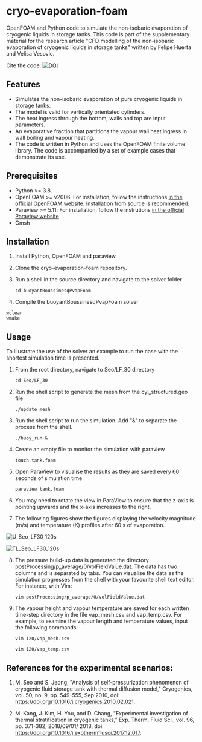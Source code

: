 # cryo-evaporation-foam
OpenFOAM and Python code to simulate the non-isobaric evaporation of cryogenic liquids in storage tanks. This code is part of the supplementary material for the research article "CFD modelling of the non-isobaric evaporation of cryogenic liquids in storage tanks" written by Felipe Huerta and Velisa Vesovic.
   
Cite the code:  [![DOI](https://zenodo.org/badge/649334155.svg)](https://zenodo.org/badge/latestdoi/649334155)

## Features
* Simulates the non-isobaric evaporation of pure cryogenic liquids in storage tanks.
* The model is valid for vertically orientated cylinders.
* The heat ingress through the bottom, walls and top are input parameters.
* An evaporative fraction that partitions the vapour wall heat ingress in wall boiling and vapour heating.
* The code is written in Python and uses the OpenFOAM finite volume library.
The code is accompanied by a set of example cases that demonstrate its use.

## Prerequisites

* Python >= 3.8.
* OpenFOAM >= v2006. For installation, follow the instructions [in the official OpenFOAM website](https://develop.openfoam.com/Development/openfoam/-/blob/master/doc/Build.md). Installation from source is recommended.
* Paraview >= 5.11. For installation, follow the instrutions [in the official Paraview website](https://www.paraview.org/)
* Gmsh

## Installation
1. Install Python, OpenFOAM and paraview.
2. Clone the cryo-evaporation-foam repository.
3. Run a shell in the source directory and navigate to the solver folder

   `cd buoyantBoussinesqPvapFoam`

4. Compile the buoyantBoussinesqPvapFoam solver
```shell
wclean
wmake
```

## Usage

To illustrate the use of the solver an example to run the case with the shortest simulation time is presented.

1. From the root directory, navigate to Seo/LF_30 directory

   `cd Seo/LF_30`

2. Run the shell script to generate the mesh from the cyl_structured.geo file

   `./update_mesh`

3. Run the shell script to run the simulation. Add "&" to separate the process from the shell.

   `./buoy_run &`

4. Create an empty file to monitor the simulation with paraview

   `touch tank.foam`

5. Open ParaView to visualise the results as they are saved every 60 seconds of simulation time

   `paraview tank.foam`

6. You may need to rotate the view in ParaView  to ensure that the z-axis  is pointing upwards and the x-axis increases to the right. 

7. The following figures show the figures displaying the velocity magnitude (m/s) and temperature (K) profiles after 60 s of evaporation.

![U_Seo_LF30_120s](https://github.com/felipehuerta17/cryo-evaporation-foam/assets/33637198/daf67cf7-2639-4ed8-9da7-54c9783c15ab)

![TL_Seo_LF30_120s](https://github.com/felipehuerta17/cryo-evaporation-foam/assets/33637198/c65ecda9-0c01-4f23-841b-4c5bbd6bcce0)

8. The pressure build-up data is generated the directory postProcessing/p_average/0/volFieldValue.dat. The data has two columns and is separated by tabs. You can visualise the data as the simulation progresses from the shell with your favourite shell text editor. For instance, with Vim:

   `vim postProcessing/p_average/0/volFieldValue.dat`

9. The vapour height and vapour temperature are saved for each written time-step directory in the file vap_mesh.csv and vap_temp.csv. For example, to examine the vapour length and temperature values, input the following commands:

   `vim 120/vap_mesh.csv`
   
   `vim 120/vap_temp.csv`


## References for the experimental scenarios:

1. M. Seo and S. Jeong, "Analysis of self-pressurization phenomenon of cryogenic fluid storage tank with thermal diffusion model," Cryogenics, vol. 50, no. 9, pp. 549-555, Sep 2010, doi: https://doi.org/10.1016/j.cryogenics.2010.02.021. 

2. M. Kang, J. Kim, H. You, and D. Chang, "Experimental investigation of thermal stratification in cryogenic tanks," Exp. Therm. Fluid Sci., vol. 96, pp. 371-382, 2018/09/01/ 2018, doi: https://doi.org/10.1016/j.expthermflusci.2017.12.017. 
